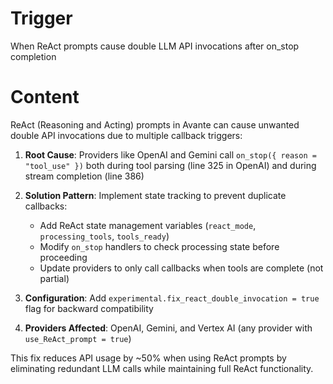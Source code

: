 # Trigger

When ReAct prompts cause double LLM API invocations after on_stop completion

# Content

ReAct (Reasoning and Acting) prompts in Avante can cause unwanted double API invocations due to multiple callback triggers:

1. **Root Cause**: Providers like OpenAI and Gemini call `on_stop({ reason = "tool_use" })` both during tool parsing (line 325 in OpenAI) and during stream completion (line 386)

2. **Solution Pattern**: Implement state tracking to prevent duplicate callbacks:
   - Add ReAct state management variables (`react_mode`, `processing_tools`, `tools_ready`)
   - Modify `on_stop` handlers to check processing state before proceeding
   - Update providers to only call callbacks when tools are complete (not partial)

3. **Configuration**: Add `experimental.fix_react_double_invocation = true` flag for backward compatibility

4. **Providers Affected**: OpenAI, Gemini, and Vertex AI (any provider with `use_ReAct_prompt = true`)

This fix reduces API usage by ~50% when using ReAct prompts by eliminating redundant LLM calls while maintaining full ReAct functionality.